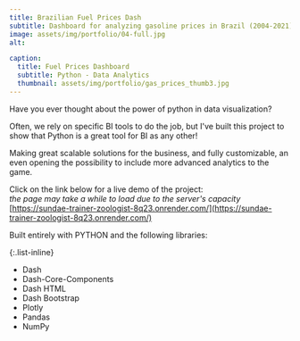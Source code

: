```yaml
---
title: Brazilian Fuel Prices Dash
subtitle: Dashboard for analyzing gasoline prices in Brazil (2004-2021) made with Python.
image: assets/img/portfolio/04-full.jpg
alt: 

caption:
  title: Fuel Prices Dashboard
  subtitle: Python - Data Analytics
  thumbnail: assets/img/portfolio/gas_prices_thumb3.jpg
---
```

Have you ever thought about the power of python in data visualization?

Often, we rely on specific BI tools to do the job, but I've built this project to show that Python is a great tool for BI as any other!

Making great scalable solutions for the business, and fully customizable, an even opening the possibility to include more advanced analytics to the game.

Click on the link below for a live demo of the project:<br>
*the page may take a while to load due to the server's capacity*<br>
[https://sundae-trainer-zoologist-8q23.onrender.com/](https://sundae-trainer-zoologist-8q23.onrender.com/) 

Built entirely with PYTHON and the following libraries:

{:.list-inline} 
- Dash
- Dash-Core-Components
- Dash HTML
- Dash Bootstrap
- Plotly
- Pandas
- NumPy
